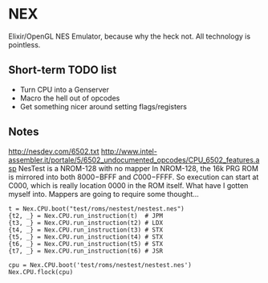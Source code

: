 # NEX

Elixir/OpenGL NES Emulator, because why the heck not.
All technology is pointless.


## Short-term TODO list

* Turn CPU into a Genserver
* Macro the hell out of opcodes
* Get something nicer around setting flags/registers


## Notes


http://nesdev.com/6502.txt
http://www.intel-assembler.it/portale/5/6502_undocumented_opcodes/CPU_6502_features.asp
NesTest is a NROM-128 with no mapper
In NROM-128, the 16k PRG ROM is mirrored into both $8000-$BFFF and $C000-$FFFF.
So execution can start at C000, which is really location 0000 in the ROM itself. 
What have I gotten myself into. Mappers are going to require some thought...



```
t = Nex.CPU.boot("test/roms/nestest/nestest.nes")
{t2, _} = Nex.CPU.run_instruction(t)  # JPM
{t3, _} = Nex.CPU.run_instruction(t2) # LDX
{t4, _} = Nex.CPU.run_instruction(t3) # STX
{t5, _} = Nex.CPU.run_instruction(t4) # STX
{t6, _} = Nex.CPU.run_instruction(t5) # STX
{t7, _} = Nex.CPU.run_instruction(t6) # JSR

cpu = Nex.CPU.boot('test/roms/nestest/nestest.nes')
Nex.CPU.flock(cpu)

```

